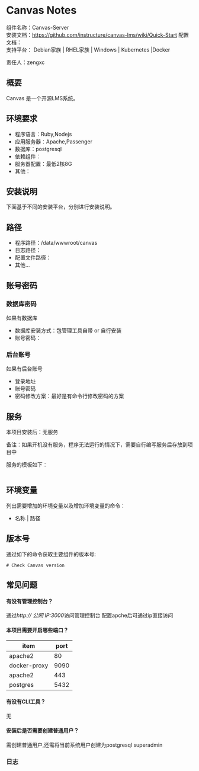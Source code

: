 # Canvas Notes

组件名称：Canvas-Server  
安装文档：https://github.com/instructure/canvas-lms/wiki/Quick-Start
配置文档：  
支持平台： Debian家族 | RHEL家族 | Windows | Kubernetes |Docker  

责任人：zengxc

## 概要

Canvas 是一个开源LMS系统。


## 环境要求

* 程序语言：Ruby,Nodejs
* 应用服务器：Apache,Passenger
* 数据库：postgresql
* 依赖组件：
* 服务器配置：最低2核8G
* 其他：

## 安装说明

下面基于不同的安装平台，分别进行安装说明。



## 路径

* 程序路径：/data/wwwroot/canvas
* 日志路径：  
* 配置文件路径：  
* 其他...

## 账号密码

### 数据库密码

如果有数据库

* 数据库安装方式：包管理工具自带 or 自行安装
* 账号密码：

### 后台账号

如果有后台账号

* 登录地址
* 账号密码
* 密码修改方案：最好是有命令行修改密码的方案


## 服务

本项目安装后：无服务

备注：如果开机没有服务，程序无法运行的情况下，需要自行编写服务后存放到项目中

服务的模板如下：

```

```

## 环境变量

列出需要增加的环境变量以及增加环境变量的命令：

* 名称 | 路径

## 版本号

通过如下的命令获取主要组件的版本号: 

```
# Check Canvas version

```

## 常见问题

#### 有没有管理控制台？

通过*http:// 公网 IP:3000*访问管理控制台
配置apche后可通过ip直接访问 

#### 本项目需要开启哪些端口？

| item      | port  |
| --------- | ----- |
|  apache2  |   80  |
|docker-proxy| 9090 |
| apache2   |  443  |
| postgres  |  5432 |

#### 有没有CLI工具？
无


#### 安装后是否需要创建普通用户？

需创建普通用户,还需将当前系统用户创建为postgresql superadmin 

### 日志

